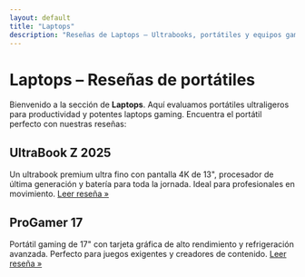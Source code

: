 ```yaml
---
layout: default
title: "Laptops"
description: "Reseñas de Laptops – Ultrabooks, portátiles y equipos gaming"
---
```

# Laptops – Reseñas de portátiles
Bienvenido a la sección de **Laptops**. Aquí evaluamos portátiles ultraligeros para productividad y potentes laptops gaming. Encuentra el portátil perfecto con nuestras reseñas:

## UltraBook Z 2025
Un ultrabook premium ultra fino con pantalla 4K de 13", procesador de última generación y batería para toda la jornada. Ideal para profesionales en movimiento. [Leer reseña »](ultrabook-2025.html)

## ProGamer 17
Portátil gaming de 17" con tarjeta gráfica de alto rendimiento y refrigeración avanzada. Perfecto para juegos exigentes y creadores de contenido. [Leer reseña »](progamer-17.html)

